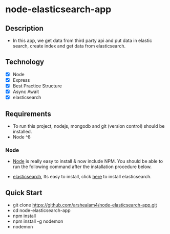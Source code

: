 # node-elasticsearch-app

## Description

* In this app, we get data from third party api and put data in elastic search, create index and get data from elasticsearch.

## Technology

- [x] Node
- [x] Express
- [x] Best Practice Structure
- [x] Async Await
- [x] elasticsearch

## Requirements

* To run this project, nodejs, mongodb and git (version control) should be installed.
* Node ^8

### Node

* [Node](http://nodejs.org/) is really easy to install & now include NPM. You should be able to run the following command after the installation procedure below.

* [elasticsearch](https://www.elastic.co/guide/en/elastic-stack/current/installing-elastic-stack.html), Its easy to install, click [here](https://www.elastic.co/guide/en/elastic-stack/current/installing-elastic-stack.html) to install elasticsearch.


## Quick Start

* git clone https://github.com/arshealam4/node-elasticsearch-app.git
* cd node-elasticsearch-app
* npm install
* npm install -g nodemon
* nodemon
